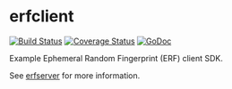 # erfclient

[![Build Status](https://travis-ci.com/thales-e-security/erfclient.svg?branch=master)](https://travis-ci.com/thales-e-security/erfclient)
[![Coverage Status](https://coveralls.io/repos/github/thales-e-security/erfclient/badge.svg?branch=master)](https://coveralls.io/github/thales-e-security/erfclient?branch=master)
[![GoDoc](https://godoc.org/github.com/thales-e-security/erfclient?status.svg)](https://godoc.org/github.com/thales-e-security/erfclient)

Example Ephemeral Random Fingerprint (ERF) client SDK.

See [erfserver](https://github.com/thales-e-security/erfserver) for more information.